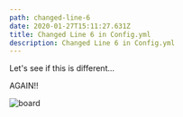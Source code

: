 ```yaml
---
path: changed-line-6
date: 2020-01-27T15:11:27.631Z
title: Changed Line 6 in Config.yml
description: Changed Line 6 in Config.yml
---
```

Let's see if this is different...

AGAIN!!

![board](assets/5dollar.png "White board")
